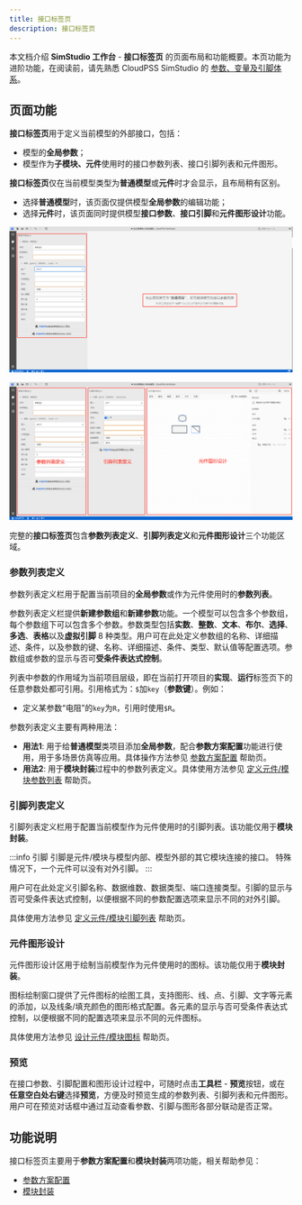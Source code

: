 ```yaml
---
title: 接口标签页
description: 接口标签页
---
```


本文档介绍 **SimStudio 工作台** - **接口标签页** 的页面布局和功能概要。本页功能为进阶功能，在阅读前，请先熟悉 CloudPSS SimStudio 的 [参数、变量及引脚体系](../../../basic/parameterSystem/index.md)。 

## 页面功能

**接口标签页**用于定义当前模型的外部接口，包括：
+ 模型的**全局参数**；
+ 模型作为**子模块、元件**使用时的接口参数列表、接口引脚列表和元件图形。

**接口标签页**仅在当前模型类型为**普通模型**或**元件**时才会显示，且布局稍有区别。
+ 选择**普通模型**时，该页面仅提供模型**全局参数**的编辑功能；
+ 选择**元件**时，该页面同时提供模型**接口参数**、**接口引脚**和**元件图形设计**功能。

![普通模型项目的接口标签页](./2.png)

![元件项目的接口标签页](./1.png)

完整的**接口标签页**包含**参数列表定义**、**引脚列表定义**和**元件图形设计**三个功能区域。

### 参数列表定义 

参数列表定义栏用于配置当前项目的**全局参数**或作为元件使用时的**参数列表**。

参数列表定义栏提供**新建参数组**和**新建参数**功能。一个模型可以包含多个参数组，每个参数组下可以包含多个参数。参数类型包括**实数**、**整数**、**文本**、**布尔**、**选择**、**多选**、**表格**以及**虚拟引脚** 8 种类型。用户可在此处定义参数组的名称、详细描述、条件，以及参数的键、名称、详细描述、条件、类型、默认值等配置选项。参数组或参数的显示与否可**受条件表达式控制**。

列表中参数的作用域为当前项目层级，即在当前打开项目的**实现**、**运行**标签页下的任意参数处都可引用。引用格式为：`$`加`key`（**参数键**）。例如：
+ 定义某参数“电阻”的`key`为`R`，引用时使用`$R`。

参数列表定义主要有两种用法：
+ **用法1**: 用于给**普通模型**类项目添加**全局参数**，配合**参数方案配置**功能进行使用，用于多场景仿真等应用。具体操作方法参见 [参数方案配置](../../../basic/parameterCalculate/index.md) 帮助页。
+ **用法2**: 用于**模块封装**过程中的参数列表定义。具体使用方法参见 [定义元件/模块参数列表](../../../basic/moduleEncapsulation/parameter-list/index.md) 帮助页。

### 引脚列表定义

引脚列表定义栏用于配置当前模型作为元件使用时的引脚列表。该功能仅用于**模块封装**。

:::info 引脚
引脚是元件/模块与模型内部、模型外部的其它模块连接的接口。
特殊情况下，一个元件可以没有对外引脚。
:::

用户可在此处定义引脚名称、数据维数、数据类型、端口连接类型。引脚的显示与否可受条件表达式控制，以便根据不同的参数配置选项来显示不同的对外引脚。

具体使用方法参见 [定义元件/模块引脚列表](../../../basic/moduleEncapsulation/pins-list/index.md) 帮助页。

### 元件图形设计

元件图形设计区用于绘制当前模型作为元件使用时的图标。该功能仅用于**模块封装**。

图标绘制窗口提供了元件图标的绘图工具，支持图形、线、点、引脚、文字等元素的添加，以及线条/填充颜色的图形格式配置。各元素的显示与否可受条件表达式控制，以便根据不同的配置选项来显示不同的元件图标。

具体使用方法参见 [设计元件/模块图标](../../../basic/moduleEncapsulation/icon/index.md) 帮助页。

### 预览

在接口参数、引脚配置和图形设计过程中，可随时点击**工具栏** - **预览**按钮，或在**任意空白处右键**选择**预览**，方便及时预览生成的参数列表、引脚列表和元件图形。用户可在预览对话框中通过互动查看参数、引脚与图形各部分联动是否正常。

## 功能说明

接口标签页主要用于**参数方案配置**和**模块封装**两项功能，相关帮助参见：
+ [参数方案配置](../../../basic/parameterCalculate/index.md)
+ [模块封装](../../../basic/moduleEncapsulation/index.md)


<!-- ## 案例

:::warning
本页不需要案例。
:::

import Tabs from '@theme/Tabs';
import TabItem from '@theme/TabItem';

<Tabs>
<TabItem value="js" label="案例1">

元件项目接口配置

![元件项目](./3.png)

</TabItem>
</Tabs> -->
